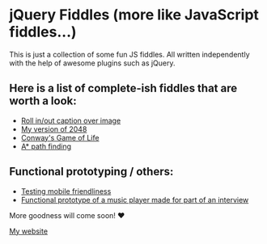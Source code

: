jQuery Fiddles (more like JavaScript fiddles...)
==

This is just a collection of some fun JS fiddles. All written independently with the help of awesome plugins such as jQuery.


## Here is a list of complete-ish fiddles that are worth a look:

* [Roll in/out caption over image](http://kesun.github.io/roll-in-out-caption-box/roll-in-out-caption-box.html "Roll in/out caption over image") <br>
* [My version of 2048](http://kesun.github.io/2048-my-version/2048-my-version.html "My version of 2048") <br>
* [Conway's Game of Life](http://kesun.github.io/conways-game-of-life/conways-game-of-life.html "Conway's Game of Life")<br>
* [A* path finding](http://kesun.github.io/a-star-path-algo/a-star-path-algo.html "A* path finding")<br>

## Functional prototyping / others:

* [Testing mobile friendliness](http://konishi.graphics/marco/)<br>
* [Functional prototype of a music player made for part of an interview](http://konishi.graphics/mp/)<br>


More goodness will come soon! ♥

[My website](http://kesun.ca "Clickie ♥")
